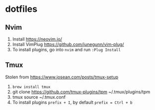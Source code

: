 # dotfiles

## Nvim
1. Install https://neovim.io/
2. Install VimPlug https://github.com/junegunn/vim-plug/
3. To install plugins, go into `nvim` and run `:Plug Install`

## Tmux
Stolen from https://www.josean.com/posts/tmux-setup
1. `brew install tmux`
2. git clone https://github.com/tmux-plugins/tpm ~/.tmux/plugins/tpm
3. tmux source ~/.tmux.conf
4. To install plugins `prefix + I`, by default `prefix = Ctrl + b`
